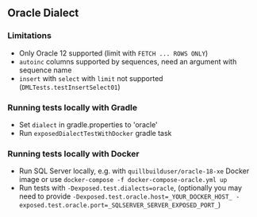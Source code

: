 ## Oracle Dialect

### Limitations

* Only Oracle 12 supported (limit with `FETCH ... ROWS ONLY`)
* `autoinc` columns supported by sequences, need an argument with sequence name
* `insert` with `select` with `limit` not supported (`DMLTests.testInsertSelect01`)

### Running tests locally with Gradle
* Set `dialect` in gradle.properties to 'oracle'
* Run `exposedDialectTestWithDocker` gradle task  

### Running tests locally with Docker
* Run SQL Server locally, e.g. with `quillbuilduser/oracle-18-xe` Docker image or use `docker-compose -f docker-compose-oracle.yml up` 
* Run tests with `-Dexposed.test.dialects=oracle`, 
(optionally you may need to provide `-Dexposed.test.oracle.host=_YOUR_DOCKER_HOST_ -exposed.test.oracle.port=_SQLSERVER_SERVER_EXPOSED_PORT_`)